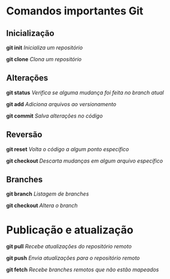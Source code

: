 # Comandos importantes Git

## Inicialização

**git init**
_Inicializa um repositório_

**git clone**
_Clona um repositório_

## Alterações

**git status**
_Verifica se alguma mudança foi feita no branch atual_

**git add**
_Adiciona arquivos ao versionamento_

**git commit**
_Salva alterações no código_

## Reversão

**git reset**
_Volta o código a algum ponto específico_

**git checkout <arquivo>**
_Descarta mudanças em algum arquivo específico_

## Branches

**git branch**
_Listagem de branches_

**git checkout <branch>**
_Altera o branch_

# Publicação e atualização

**git pull**
_Recebe atualizações do repositório remoto_

**git push**
_Envia atualizações para o repositório remoto_

**git fetch**
_Recebe branches remotos que não estão mapeados_

